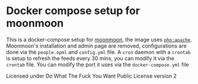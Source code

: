 # Docker compose setup for moonmoon

This is a docker-compose setup for [moonmoon][moonmoon repo], the image uses
[`php:apache`][php apache dockerhub]. Moonmoon's installation and admin page are
removed, configurations are done via the `people.opml` and `config.yml` file.
A `cron` daemon with a `crontab` is setup to refresh the feeds every 30 mins,
you can modify it via the `crontab` file. You can modify the port it uses via
the `docker-compose.yml` file

Licensed under Do What The Fuck You Want Public License version 2

[moonmoon repo]: https://github.com/mauricesvay/moonmoon
[php apache dockerhub]: https://hub.docker.com/_/php/
